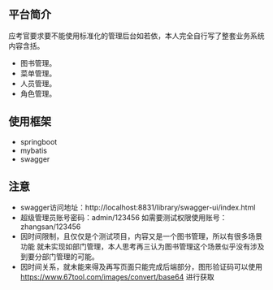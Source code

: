 ## 平台简介

应考官要求要不能使用标准化的管理后台如若依，本人完全自行写了整套业务系统内容含括。

* 图书管理。
* 菜单管理。
* 人员管理。
* 角色管理。

## 使用框架

- springboot
- mybatis
- swagger

## 注意
* swagger访问地址：http://localhost:8831/library/swagger-ui/index.html
* 超级管理员账号密码：admin/123456
  如需要测试权限使用账号：zhangsan/123456
* 因时间限制，且仅仅是个测试项目，内容又是一个图书管理，所以有很多场景功能
  就未实现如部门管理，本人思考再三认为图书管理这个场景似乎没有涉及到要分部门管理的可能。
* 因时间关系，就未能来得及再写页面只能完成后端部分，图形验证码可以使用
  https://www.67tool.com/images/convert/base64 进行获取
